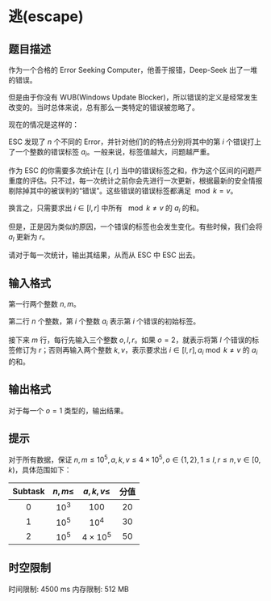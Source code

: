 # 逃(escape)

## 题目描述

作为一个合格的 Error Seeking Computer，他善于报错，Deep-Seek 出了一堆的错误。

但是由于你没有 WUB(Windows Update Blocker)，所以错误的定义是经常发生改变的。当时总体来说，总有那么一类特定的错误被忽略了。

现在的情况是这样的：

ESC 发现了 $n$ 个不同的 Error，并针对他们的的特点分别将其中的第 $i$ 个错误打上了一个整数的错误标签 $a_i$。一般来说，标签值越大，问题越严重。

作为 ESC 的你需要多次统计在 $[l,r]$ 当中的错误标签之和，作为这个区间的问题严重度的评估。只不过，每一次统计之前你会先进行一次更新，根据最新的安全情报剔除掉其中的被误判的“错误”。这些错误的错误标签都满足 $\bmod k=v$。

换言之，只需要求出 $i\in[l,r]$ 中所有 $\mod k\neq v$ 的 $a_i$ 的和。

但是，正是因为类似的原因，一个错误的标签也会发生变化。有些时候，我们会将 $a_l$ 更新为 $r$。

请对于每一次统计，输出其结果，从而从 ESC 中 ESC 出去。

## 输入格式

第一行两个整数 $n,m$。

第二行 $n$ 个整数，第 $i$ 个整数 $a_i$ 表示第 $i$ 个错误的初始标签。

接下来 $m$ 行，每行先输入三个整数 $o,l,r$。如果 $o=2$，就表示将第 $l$ 个错误的标签修订为 $r$；否则再输入两个整数 $k,v$，表示要求出 $i\in[l,r],a_i\bmod k\neq v$ 的 $a_i$ 的和。

## 输出格式

对于每一个 $o=1$ 类型的，输出结果。

## 提示

对于所有数据，保证 $n,m\le10^5,a,k,v\le4\times10^5,o\in\{1,2\},1\le l,r\le n,v\in[0,k)$，具体范围如下：

| Subtask | $n,m\le$ | $a,k,v\le$ | 分值 |
| :-: | :-: | :-: | :-: |
| $0$ | $10^3$ | $100$ | $20$ |
| $1$ | $10^5$ | $10^4$ | $30$ |
| $2$ | $10^5$ | $4\times10^5$ | $50$ |

## 时空限制

时间限制: 4500 ms
内存限制: 512 MB

